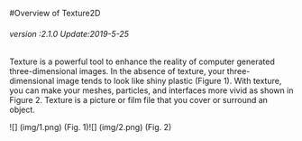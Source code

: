 #Overview of Texture2D

###### *version :2.1.0   Update:2019-5-25*

Texture is a powerful tool to enhance the reality of computer generated three-dimensional images. In the absence of texture, your three-dimensional image tends to look like shiny plastic (Figure 1). With texture, you can make your meshes, particles, and interfaces more vivid as shown in Figure 2. Texture is a picture or film file that you cover or surround an object.

![] (img/1.png) (Fig. 1)![] (img/2.png) (Fig. 2)

